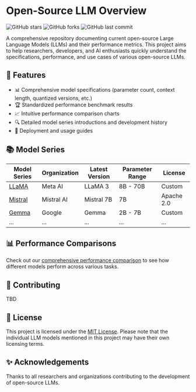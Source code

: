 # Open-Source LLM Overview

![GitHub stars](https://img.shields.io/github/stars/username/open-source-llm-overview)
![GitHub forks](https://img.shields.io/github/forks/username/open-source-llm-overview)
![GitHub last commit](https://img.shields.io/github/last-commit/username/open-source-llm-overview)

A comprehensive repository documenting current open-source Large Language Models (LLMs) and their performance metrics. This project aims to help researchers, developers, and AI enthusiasts quickly understand the specifications, performance, and use cases of various open-source LLMs.

## 🌟 Features

- 📊 Comprehensive model specifications (parameter count, context length, quantized versions, etc.)
- 🏆 Standardized performance benchmark results
- 📈 Intuitive performance comparison charts
- 🔍 Detailed model series introductions and development history
- 🚀 Deployment and usage guides

## 📚 Model Series

| Model Series | Organization | Latest Version | Parameter Range | License |
|--------------|--------------|----------------|-----------------|---------|
| [LLaMA](./docs/models/llama.md) | Meta AI | LLaMA 3 | 8B - 70B | Custom |
| [Mistral](./docs/models/mistral.md) | Mistral AI | Mistral 7B | 7B | Apache 2.0 |
| [Gemma](./docs/models/gemma.md) | Google | Gemma | 2B - 7B | Custom |
| ... | ... | ... | ... | ... |

## 📊 Performance Comparisons

Check out our [comprehensive performance comparison](./docs/comparisons/size-vs-performance.md) to see how different models perform across various tasks.

## 🤝 Contributing

TBD

## 📄 License

This project is licensed under the [MIT License](./LICENSE). Please note that the individual LLM models mentioned in this project may have their own licensing terms.

## ✨ Acknowledgements

Thanks to all researchers and organizations contributing to the development of open-source LLMs.
